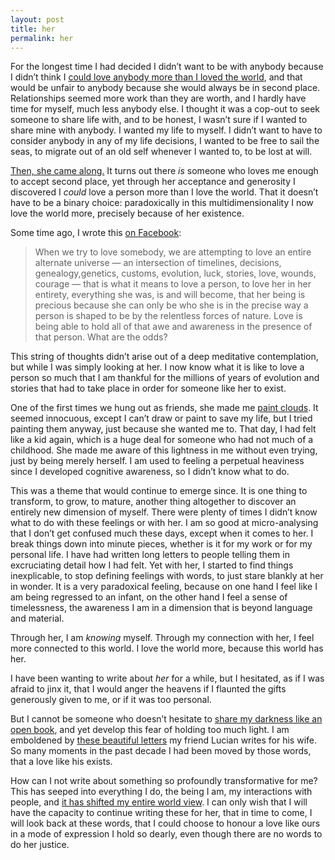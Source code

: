 ```yaml
---
layout: post
title: her
permalink: her
---
```

For the longest time I had decided I didn’t want to be with anybody because I didn’t think I [could love anybody more than I loved the world](https://medium.com/fragmented-musings/the-greatest-love-of-my-life-4bb18b299780), and that would be unfair to anybody because she would always be in second place. Relationships seemed more work than they are worth, and I hardly have time for myself, much less anybody else. I thought it was a cop-out to seek someone to share life with, and to be honest, I wasn’t sure if I wanted to share mine with anybody. I wanted my life to myself. I didn’t want to have to consider anybody in any of my life decisions, I wanted to be free to sail the seas, to migrate out of an old self whenever I wanted to, to be lost at will. 

[Then, she came along.](https://medium.com/fragmented-musings/i-dare-you-to-love-me-4e267292b4ee) It turns out there _is_ someone who loves me enough to accept second place, yet through her acceptance and generosity I discovered I _could_ love a person more than I love the world. That it doesn’t have to be a binary choice: paradoxically in this multidimensionality I now love the world more, precisely because of her existence. 

Some time ago, I wrote this [on Facebook](https://www.facebook.com/wynlim/posts/10154316196108223): 
> When we try to love somebody, we are attempting to love an entire alternate universe — an intersection of timelines, decisions, genealogy,genetics, customs, evolution, luck, stories, love, wounds, courage — that is what it means to love a person, to love her in her entirety, everything she was, is and will become, that her being is precious because she can only be who she is in the precise way a person is shaped to be by the relentless forces of nature. Love is being able to hold all of that awe and awareness in the presence of that person. What are the odds?

This string of thoughts didn’t arise out of a deep meditative contemplation, but while I was simply looking at her. I now know what it is like to love a person so much that I am thankful for the millions of years of evolution and stories that had to take place in order for someone like her to exist.  

One of the first times we hung out as friends, she made me [paint clouds](https://www.facebook.com/photo.php?fbid=10154211018063223&set=a.10154143576018223.1073741827.786683222&type=3&permPage=1). It seemed innocuous, except I can’t draw or paint to save my life, but I tried painting them anyway, just because she wanted me to. That day, I had felt like a kid again, which is a huge deal for someone who had not much of a childhood. She made me aware of this lightness in me without even trying, just by being merely herself. I am used to feeling a perpetual heaviness since I developed cognitive awareness, so I didn’t know what to do. 

This was a theme that would continue to emerge since. It is one thing to transform, to grow, to mature, another thing altogether to discover an entirely new dimension of myself. There were plenty of times I didn’t know what to do with these feelings or with her. I am so good at micro-analysing that I don’t get confused much these days, except when it comes to her. I break things down into minute pieces, whether is it for my work or for my personal life. I have had written long letters to people telling them in excruciating detail how I had felt. Yet with her, I started to find things inexplicable, to stop defining feelings with words, to just stare blankly at her in wonder. It is a very paradoxical feeling, because on one hand I feel like I am being regressed to an infant, on the other hand I feel a sense of timelessness, the awareness I am in a dimension that is beyond language and material.

Through her, I am _knowing_ myself. Through my connection with her, I feel more connected to this world. I love the world more, because this world has her.

I have been wanting to write about _her_ for a while, but I hesitated, as if I was afraid to jinx it, that I would anger the heavens if I flaunted the gifts generously given to me, or if it was too personal. 

But I cannot be someone who doesn’t hesitate to [share my darkness like an open book](https://medium.com/change-i-want-to-see/sharing-myself-like-an-open-book-9ffd25c1ada4), and yet develop this fear of holding too much light. I am emboldened by [these beautiful letters](http://tribolum.com/archives/for-her/) my friend Lucian writes for his wife. So many moments in the past decade I had been moved by those words, that a love like his exists. 

How can I not write about something so profoundly transformative for me? This has seeped into everything I do, the being I am, my interactions with people, and [it has shifted my entire world view](http://journal.winnielim.org/happiness-and-drive-II). I can only wish that I will have the capacity to continue writing these for her, that in time to come, I will look back at these words, that I could choose to honour a love like ours in a mode of expression I hold so dearly, even though there are no words to do her justice.
